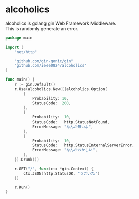# alcoholics

alcoholics is golang gin Web Framework Middleware.  
This is randomly generate an error.

```Go
package main

import (
	"net/http"

	"github.com/gin-gonic/gin"
	"github.com/ieee0824/alcoholics"
)

func main() {
	r := gin.Default()
	r.Use(alcoholics.New([]alcoholics.Option{
		{
			Probability: 10,
			StatusCode:  200,
		},
		{
			Probability:  10,
			StatusCode:   http.StatusNotFound,
			ErrorMessage: "なんか無いよ",
		},
		{
			Probability:  10,
			StatusCode:   http.StatusInternalServerError,
			ErrorMessage: "なんかおかしい",
		},
	}).Drunk())

	r.GET("/", func(ctx *gin.Context) {
		ctx.JSON(http.StatusOK, "うごいた")
	})

	r.Run()
}
```